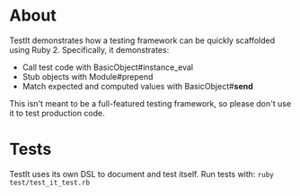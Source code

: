 # About
TestIt demonstrates how a testing framework can be quickly scaffolded using Ruby 2. Specifically, it demonstrates:

* Call test code with BasicObject#instance_eval
* Stub objects with Module#prepend
* Match expected and computed values with BasicObject#__send__

This isn't meant to be a full-featured testing framework, so please don't use it to test production code.

# Tests
TestIt uses its own DSL to document and test itself. Run tests with: `ruby test/test_it_test.rb`
